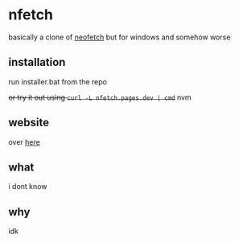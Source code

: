 # nfetch

basically a clone of [neofetch](https://github.com/dylanaraps/neofetch) but for windows and somehow worse

## installation

run installer.bat from the repo

~~or try it out using `curl -L nfetch.pages.dev | cmd`~~ nvm

## website

over [here](https://nfetch.pages.dev)

## what

i dont know

## why

idk
